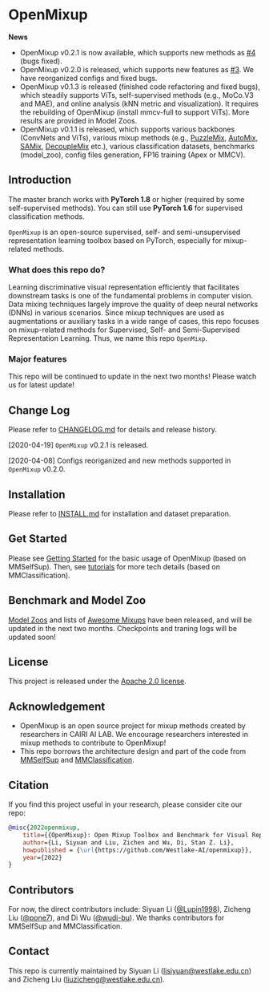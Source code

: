 
# OpenMixup

**News**
* OpenMixup v0.2.1 is now available, which supports new methods as [#4](https://github.com/Westlake-AI/openmixup/issues/4) (bugs fixed).
* OpenMixup v0.2.0 is released, which supports new features as [#3](https://github.com/Westlake-AI/openmixup/issues/3). We have reorganized configs and fixed bugs.
* OpenMixup v0.1.3 is released (finished code refactoring and fixed bugs), which steadily supports ViTs, self-supervised methods (e.g., MoCo.V3 and MAE), and online analysis (kNN metric and visualization). It requires the rebuilding of OpenMixup (install mmcv-full to support ViTs). More results are provided in Model Zoos.
* OpenMixup v0.1.1 is released, which supports various backbones (ConvNets and ViTs), various mixup methods (e.g., [PuzzleMix](https://arxiv.org/abs/2009.06962), [AutoMix](https://arxiv.org/pdf/2103.13027), [SAMix](https://arxiv.org/pdf/2111.15454), [DecoupleMix](https://arxiv.org/abs/2203.10761) etc.), various classification datasets, benchmarks (model_zoo), config files generation, FP16 training (Apex or MMCV).

## Introduction

The master branch works with **PyTorch 1.8** or higher (required by some self-supervised methods). You can still use **PyTorch 1.6** for supervised classification methods.

`OpenMixup` is an open-source supervised, self- and semi-unsupervised representation learning toolbox based on PyTorch, especially for mixup-related methods.

### What does this repo do?

Learning discriminative visual representation efficiently that facilitates downstream tasks is one of the fundamental problems in computer vision. Data mixing techniques largely improve the quality of deep neural networks (DNNs) in various scenarios. Since mixup techniques are used as augmentations or auxiliary tasks in a wide range of cases, this repo focuses on mixup-related methods for Supervised, Self- and Semi-Supervised Representation Learning. Thus, we name this repo `OpenMixp`.

### Major features

This repo will be continued to update in the next two months! Please watch us for latest update!

## Change Log

Please refer to [CHANGELOG.md](docs/CHANGELOG.md) for details and release history.

[2020-04-19] `OpenMixup` v0.2.1 is released.

[2020-04-08] Configs reoriganized and new methods supported in `OpenMixup` v0.2.0.

## Installation

Please refer to [INSTALL.md](docs/INSTALL.md) for installation and dataset preparation.

## Get Started

Please see [Getting Started](docs/GETTING_STARTED.md) for the basic usage of OpenMixup (based on MMSelfSup).
Then, see [tutorials](docs/tutorials) for more tech details (based on MMClassification).

## Benchmark and Model Zoo

[Model Zoos](docs/model_zoos) and lists of [Awesome Mixups](docs/awesome_mixups) have been released, and will be updated in the next two months. Checkpoints and traning logs will be updated soon! 

## License

This project is released under the [Apache 2.0 license](LICENSE).

## Acknowledgement

- OpenMixup is an open source project for mixup methods created by researchers in CAIRI AI LAB. We encourage researchers interested in mixup methods to contribute to OpenMixup!
- This repo borrows the architecture design and part of the code from [MMSelfSup](https://github.com/open-mmlab/mmselfsup) and [MMClassification](https://github.com/open-mmlab/mmclassification).

## Citation

If you find this project useful in your research, please consider cite our repo:

```BibTeX
@misc{2022openmixup,
    title={{OpenMixup}: Open Mixup Toolbox and Benchmark for Visual Representation Learning},
    author={Li, Siyuan and Liu, Zichen and Wu, Di, Stan Z. Li},
    howpublished = {\url{https://github.com/Westlake-AI/openmixup}},
    year={2022}
}
```

## Contributors

For now, the direct contributors include: Siyuan Li ([@Lupin1998](https://github.com/Lupin1998)), Zicheng Liu ([@pone7](https://github.com/pone7)), and Di Wu ([@wudi-bu](https://github.com/wudi-bu)). We thanks contributors for MMSelfSup and MMClassification.

## Contact

This repo is currently maintained by Siyuan Li (lisiyuan@westlake.edu.cn) and Zicheng Liu (liuzicheng@westlake.edu.cn).
